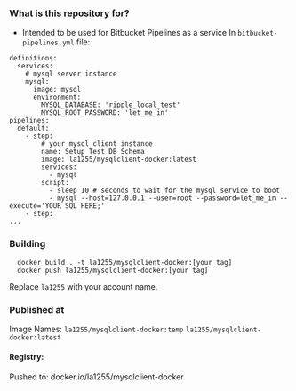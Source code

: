 

### What is this repository for? ###

* Intended to be used for Bitbucket Pipelines as a service
In `bitbucket-pipelines.yml` file:
```
definitions:
  services:
    # mysql server instance
    mysql:
      image: mysql
      environment:
        MYSQL_DATABASE: 'ripple_local_test'
        MYSQL_ROOT_PASSWORD: 'let_me_in'
pipelines:
  default:
    - step:
        # your mysql client instance
        name: Setup Test DB Schema
        image: la1255/mysqlclient-docker:latest
        services:
          - mysql
        script:
          - sleep 10 # seconds to wait for the mysql service to boot
          - mysql --host=127.0.0.1 --user=root --password=let_me_in --execute='YOUR SQL HERE;'
    - step:
...
```



### Building
      docker build . -t la1255/mysqlclient-docker:[your tag]
      docker push la1255/mysqlclient-docker:[your tag]

Replace `la1255` with your account name.


### Published at
Image Names:
`la1255/mysqlclient-docker:temp`
`la1255/mysqlclient-docker:latest`

#### Registry:
Pushed to:
      docker.io/la1255/mysqlclient-docker
